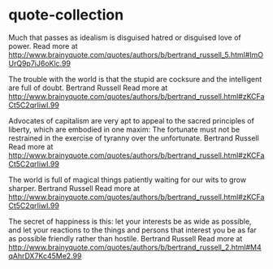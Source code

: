 quote-collection
================
Much that passes as idealism is disguised hatred or disguised love of power.
Read more at http://www.brainyquote.com/quotes/authors/b/bertrand_russell_5.html#ImOUrQ9p7iJ6oKlc.99 

The trouble with the world is that the stupid are cocksure and the intelligent are full of doubt.
Bertrand Russell 
Read more at http://www.brainyquote.com/quotes/authors/b/bertrand_russell.html#zKCFaCt5C2qrIiwI.99 

Advocates of capitalism are very apt to appeal to the sacred principles of liberty, which are embodied in one maxim: The fortunate must not be restrained in the exercise of tyranny over the unfortunate.
Bertrand Russell 
Read more at http://www.brainyquote.com/quotes/authors/b/bertrand_russell.html#zKCFaCt5C2qrIiwI.99 

The world is full of magical things patiently waiting for our wits to grow sharper.
Bertrand Russell 
Read more at http://www.brainyquote.com/quotes/authors/b/bertrand_russell.html#zKCFaCt5C2qrIiwI.99 

The secret of happiness is this: let your interests be as wide as possible, and let your reactions to the things and persons that interest you be as far as possible friendly rather than hostile.
Bertrand Russell 
Read more at http://www.brainyquote.com/quotes/authors/b/bertrand_russell_2.html#M4qAhrDX7Kc45Me2.99 
